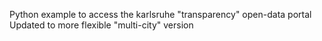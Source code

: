 Python example to access the karlsruhe "transparency" open-data portal
Updated to more flexible "multi-city" version


